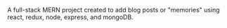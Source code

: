 A full-stack MERN project created to add blog posts or "memories" using react, redux, node, express, and mongoDB.
